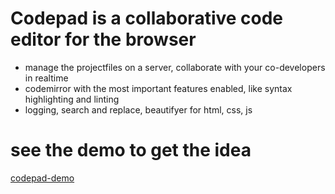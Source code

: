 # Codepad is a collaborative code editor for the browser

- manage the projectfiles on a server, collaborate with your co-developers in realtime
- codemirror with the most important features enabled, like syntax highlighting and linting
- logging, search and replace, beautifyer for html, css, js

# see the demo to get the idea

[codepad-demo](https://codepad-demo.d250.hu:9001)



